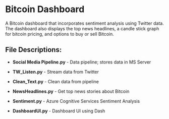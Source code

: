 # Bitcoin Dashboard
 A Bitcoin dashboard that incorporates sentiment analysis using Twitter data. The dashboard also displays the top news headlines, a candle stick graph for bitcoin pricing, and options to buy or sell Bitcoin. 

## File Descriptions:  


* **Social Media Pipeline.py** - Data pipeline; stores data in MS Server


* **TW_Listen.py** - Stream data from Twitter


* **Clean_Text.py** - Clean data from pipeline


* **NewsHeadlines.py** - Get top news stories about Bitcoin 


* **Sentiment.py** - Azure Cognitive Services Sentiment Analysis


* **DashboardUI.py** - Dashboard UI using Dash 

